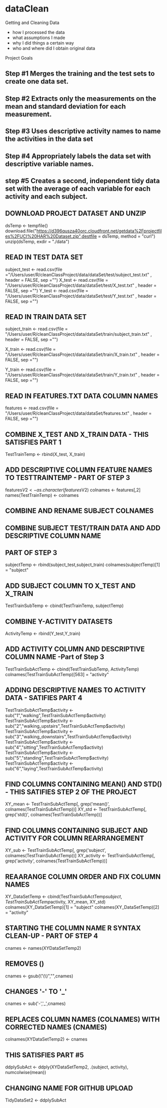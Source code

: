 dataClean
=========

Getting and Cleaning Data
- how I processed the data- what assumptions I made- why I did things a certain way- who and where did I obtain original dataProject Goals## Step #1  Merges the training and the test sets to create one data set.## Step #2 Extracts only the measurements on the mean and standard deviation for each measurement. ## Step #3  Uses descriptive activity names to name the activities in the data set## Step #4  Appropriately labels the data set with descriptive variable names. ## step #5  Creates a second, independent tidy data set with the average of each variable for each activity and each subject. ##  DOWNLOAD PROJECT DATASET AND UNZIPdsTemp <- tempfile()download.file("https://d396qusza40orc.cloudfront.net/getdata%2Fprojectfiles%2FUCI%20HAR%20Dataset.zip",destfile = dsTemp, method = "curl")unzip(dsTemp, exdir = "./data")## READ IN TEST DATA SETsubject_test <- read.csv(file ="/Users/user/R/cleanClassProject/data/dataSet/test/subject_test.txt" , header = FALSE, sep ="")X_test <- read.csv(file = "/Users/user/R/cleanClassProject/data/dataSet/test/X_test.txt" , header = FALSE, sep ="")Y_test <- read.csv(file = "/Users/user/R/cleanClassProject/data/dataSet/test/Y_test.txt" , header = FALSE, sep ="")## READ IN TRAIN DATA SETsubject_train <- read.csv(file = "/Users/user/R/cleanClassProject/data/dataSet/train/subject_train.txt" , header = FALSE, sep ="")X_train <- read.csv(file = "/Users/user/R/cleanClassProject/data/dataSet/train/X_train.txt" , header = FALSE, sep ="")Y_train <- read.csv(file = "/Users/user/R/cleanClassProject/data/dataSet/train/Y_train.txt" , header = FALSE, sep ="")## READ IN FEATURES.TXT DATA COLUMN NAMESfeatures <- read.csv(file = "/Users/user/R/cleanClassProject/data/dataSet/features.txt" , header = FALSE, sep ="")## COMBINE X_TEST AND X_TRAIN DATA - THIS SATISFIES PART 1TestTrainTemp <- rbind(X_test, X_train)## ADD DESCRIPTIVE COLUMN FEATURE NAMES TO TESTTRAINTEMP - PART OF STEP 3features$V2 <- as.character(features$V2)colnames <- features[,2]names(TestTrainTemp) <- colnames##  COMBINE AND RENAME SUBJECT COLNAMES## COMBINE SUBJECT TEST/TRAIN DATA AND ADD DESCRIPTIVE COLUMN NAME## PART OF STEP 3subjectTemp <- rbind(subject_test,subject_train)colnames(subjectTemp)[1] = "subject"## ADD SUBJECT COLUMN TO X_TEST AND X_TRAINTestTrainSubTemp <- cbind(TestTrainTemp, subjectTemp)## COMBINE Y-ACTIVITY DATASETSActivityTemp <- rbind(Y_test,Y_train)##  ADD ACTIVITY COLUMN AND DESCRIPTIVE COLUMN NAME  -Part of Step 3TestTrainSubActTemp <- cbind(TestTrainSubTemp, ActivityTemp)colnames(TestTrainSubActTemp)[563] = "activity"                   ## ADDING DESCRIPTIVE NAMES TO ACTIVITY DATA - SATIFIES PART 4TestTrainSubActTemp$activity <- sub("1","walking",TestTrainSubActTemp$activity)TestTrainSubActTemp$activity <- sub("2","walking_upstairs",TestTrainSubActTemp$activity)TestTrainSubActTemp$activity <- sub("3","walking_downstairs",TestTrainSubActTemp$activity)TestTrainSubActTemp$activity <- sub("4","sitting",TestTrainSubActTemp$activity)TestTrainSubActTemp$activity <- sub("5","standing",TestTrainSubActTemp$activity)TestTrainSubActTemp$activity <- sub("6","laying",TestTrainSubActTemp$activity)## FIND COLUMNS CONTAINING MEAN() AND STD() - THIS SATIFIES STEP 2 OF THE PROJECTXY_mean <- TestTrainSubActTemp[, grep('mean()', colnames(TestTrainSubActTemp))]XY_std <- TestTrainSubActTemp[, grep('std()', colnames(TestTrainSubActTemp))] ## FIND COLUMNS CONTAINING SUBJECT AND ACTIVITY FOR COLUMN REARRANGEMENTXY_sub <- TestTrainSubActTemp[, grep('subject', colnames(TestTrainSubActTemp))] XY_activity <- TestTrainSubActTemp[, grep('activity', colnames(TestTrainSubActTemp))] ## REAARANGE COLUMN ORDER AND FIX COLUMN NAMESXY_DataSetTemp <- cbind(TestTrainSubActTemp$subject, TestTrainSubActTemp$activity, XY_mean, XY_std)colnames(XY_DataSetTemp)[1] = "subject"colnames(XY_DataSetTemp)[2] = "activity"## STARTING THE COLUMN NAME R SYNTAX CLEAN-UP - PART OF STEP 4cnames <- names(XYDataSetTemp2)## REMOVES ()cnames <- gsub(\\"(\\)","",cnames)## CHANGES '-' TO '_'cnames  <- sub('-','_',cnames)## REPLACES COLUMN NAMES (COLNAMES) WITH CORRECTED NAMES (CNAMES)colnames(XYDataSetTemp2) <- cnames## THIS SATISFIES PART #5ddplySubAct <- ddply(XYDataSetTemp2, .(subject, activity), numcolwise(mean))## CHANGING NAME FOR GITHUB UPLOADTidyDataSet2 <-  ddplySubAct 